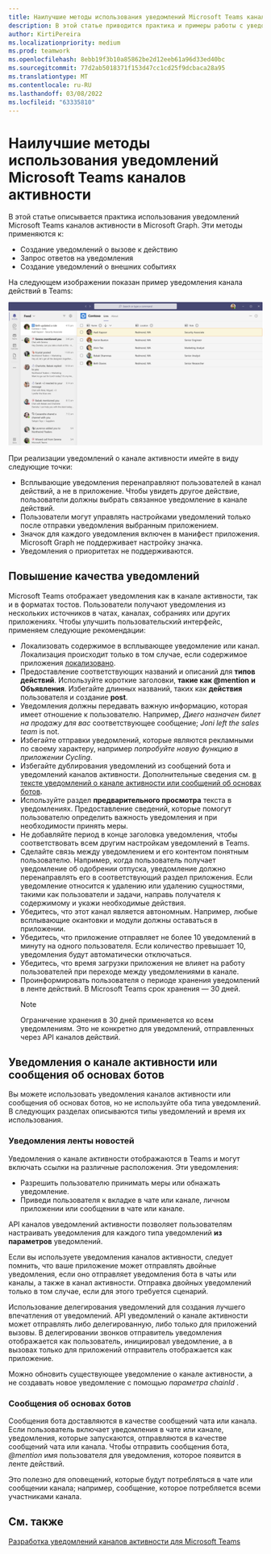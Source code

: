 ```yaml
---
title: Наилучшие методы использования уведомлений Microsoft Teams каналов активности
description: В этой статье приводится практика и примеры работы с уведомлениями о канале активности в Microsoft Graph.
author: KirtiPereira
ms.localizationpriority: medium
ms.prod: teamwork
ms.openlocfilehash: 8ebb19f3b10a85862be2d12eeb61a96d33ed40bc
ms.sourcegitcommit: 77d2ab5018371f153d47cc1cd25f9dcbaca28a95
ms.translationtype: MT
ms.contentlocale: ru-RU
ms.lasthandoff: 03/08/2022
ms.locfileid: "63335810"
---
```

# <a name="best-practices-for-using-microsoft-teams-activity-feed-notifications"></a>Наилучшие методы использования уведомлений Microsoft Teams каналов активности

В этой статье описывается практика использования уведомлений Microsoft Teams каналов активности в Microsoft Graph. Эти методы применяются к:
* Создание уведомлений о вызове к действию
* Запрос ответов на уведомления
* Создание уведомлений о внешних событиях

На следующем изображении показан пример уведомления канала действий в Teams:

![Снимок экрана приложения Teams с представлением уведомления о канале активности.](./images/activity-feed-notification.png)

При реализации уведомлений о канале активности имейте в виду следующие точки:
* Всплывающие уведомления перенаправляют пользователей в канал действий, а не в приложение. Чтобы увидеть другое действие, пользователи должны выбрать связанное уведомление в канале действий.
* Пользователи могут управлять настройками уведомлений только после отправки уведомления выбранным приложением.
* Значок для каждого уведомления включен в манифест приложения. Microsoft Graph не поддерживает настройку значка.
* Уведомления о приоритетах не поддерживаются.

## <a name="enhance-the-notification-experience"></a>Повышение качества уведомлений

Microsoft Teams отображает уведомления как в канале активности, так и в форматах тостов. Пользователи получают уведомления из нескольких источников в чатах, каналах, собраниях или других приложениях. Чтобы улучшить пользовательский интерфейс, применяем следующие рекомендации:

* Локализовать содержимое в всплывающее уведомление или канал. Локализация происходит только в том случае, если содержимое приложения [локализовано](/microsoftteams/platform/concepts/build-and-test/apps-localization).
* Предоставление соответствующих названий и описаний для **типов действий**. Используйте короткие заголовки, **такие как @mention** **и Объявления**. Избегайте длинных названий, таких как **действия** пользователя и создание **post**.
* Уведомления должны передавать важную информацию, которая имеет отношение к пользователю. Например, *Диего назначен билет на продажу для вас* соответствующее сообщение; *Joni left the sales team* is not.
* Избегайте отправки уведомлений, которые являются рекламными по своему характеру, например *попробуйте новую функцию в приложении Cycling*.
* Избегайте дублирования уведомлений из сообщений бота и уведомлений каналов активности. Дополнительные сведения см. [в тексте уведомлений о канале активности или сообщений об основах ботов](#activity-feed-notifications-or-bot-framework-messages).
* Используйте раздел **предварительного просмотра** текста в уведомлениях. Предоставление сведений, которые помогут пользователю определить важность уведомления и при необходимости принять меры.
* Не добавляйте период в конце заголовка уведомления, чтобы соответствовать всем другим настройкам уведомлений в Teams.
* Сделайте связь между уведомлением и его контентом понятным пользователю. Например, когда пользователь получает уведомление об одобрении отпуска, уведомление должно перенаправлять его в соответствующий раздел приложения. Если уведомление относится к удалению или удалению сущностями, такими как пользователи и задачи, направь получателя к содержимому и укажи необходимые действия.
* Убедитесь, что этот канал является автономным. Например, любые всплывающие окантовки и модули должны оставаться в приложении.
* Убедитесь, что приложение отправляет не более 10 уведомлений в минуту на одного пользователя. Если количество превышает 10, уведомления будут автоматически отключаться.
* Убедитесь, что время загрузки приложения не влияет на работу пользователей при переходе между уведомлениями в канале.
* Проинформировать пользователя о периоде хранения уведомлений в ленте действий. В Microsoft Teams срок хранения — 30 дней.
    > [!NOTE]
    > Ограничение хранения в 30 дней применяется ко всем уведомлениям. Это не конкретно для уведомлений, отправленных через API каналов действий.

## <a name="activity-feed-notifications-or-bot-framework-messages"></a>Уведомления о канале активности или сообщения об основах ботов

Вы можете использовать уведомления каналов активности или сообщения об основах ботов, но не используйте оба типа уведомлений. В следующих разделах описываются типы уведомлений и время их использования. 

### <a name="activity-feed-notifications"></a>Уведомления ленты новостей

Уведомления о канале активности отображаются в Teams и могут включать ссылки на различные расположения. Эти уведомления: 
* Разрешить пользователю принимать меры или обнажать уведомление.
* Приведи пользователя к вкладке в чате или канале, личном приложении или сообщении в чате или канале. 

API каналов уведомлений активности позволяет пользователям настраивать уведомления для каждого типа уведомлений **из параметров** уведомлений.

Если вы используете уведомления каналов активности, следует помнить, что ваше приложение может отправлять двойные уведомления, если оно отправляет уведомления бота в чаты или каналы, а также в канал активности. Отправка двойных уведомлений только в том случае, если для этого требуется сценарий. 

Использование делегирования уведомлений для создания лучшего впечатления от уведомлений. API уведомлений о канале активности может отправлять либо делегированную, либо только для приложений вызовы. В делегировании звонков отправитель уведомления отображается как пользователь, инициировал уведомление, а в вызовах только для приложений отправитель отображается как приложение. 

Можно обновить существующее уведомление о канале активности, а не создавать новое уведомление с помощью *параметра chainId* .

### <a name="bot-framework-messages"></a>Сообщения об основах ботов

Сообщения бота доставляются в качестве сообщений чата или канала. Если пользователь включает уведомления в чате или канале, уведомления, которые запускаются, отправляются в качестве сообщений чата или канала. Чтобы отправить сообщения бота, *@mention* имя пользователя для уведомления, которое появится в ленте действий.

Это полезно для оповещений, которые будут потребляться в чате или сообщении канала; например, сообщение, которое потребляется всеми участниками канала.

## <a name="see-also"></a>См. также

[Разработка уведомлений каналов активности для Microsoft Teams](/microsoftteams/platform/concepts/design/activity-feed-notifications?tabs=mobile) 